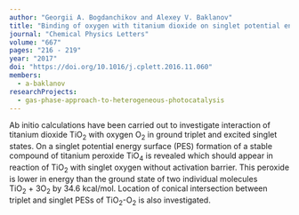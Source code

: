```yaml
---
author: "Georgii A. Bogdanchikov and Alexey V. Baklanov"
title: "Binding of oxygen with titanium dioxide on singlet potential energy surface: An ab initio investigation"
journal: "Chemical Physics Letters"
volume: "667"
pages: "216 - 219"
year: "2017"
doi: "https://doi.org/10.1016/j.cplett.2016.11.060"
members:
  - a-baklanov
researchProjects:
  - gas-phase-approach-to-heterogeneous-photocatalysis
---
```

Ab initio calculations have been carried out to investigate interaction of titanium dioxide TiO<sub>2</sub> 
with oxygen O<sub>2</sub> in ground triplet and excited singlet states. On a singlet potential energy 
surface (PES) formation of a stable compound of titanium peroxide TiO<sub>4</sub> is revealed which 
should appear in reaction of TiO<sub>2</sub> with singlet oxygen without activation barrier. 
This peroxide is lower in energy than the ground state of two individual molecules 
TiO<sub>2</sub>&nbsp;+&nbsp;3O<sub>2</sub> by 34.6&nbsp;kcal/mol. Location of conical intersection 
between triplet and singlet PESs of TiO<sub>2</sub>-O<sub>2</sub> is also investigated.
